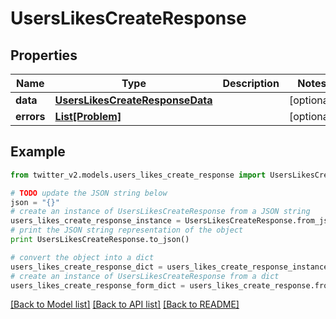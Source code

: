 # UsersLikesCreateResponse


## Properties
Name | Type | Description | Notes
------------ | ------------- | ------------- | -------------
**data** | [**UsersLikesCreateResponseData**](UsersLikesCreateResponseData.md) |  | [optional] 
**errors** | [**List[Problem]**](Problem.md) |  | [optional] 

## Example

```python
from twitter_v2.models.users_likes_create_response import UsersLikesCreateResponse

# TODO update the JSON string below
json = "{}"
# create an instance of UsersLikesCreateResponse from a JSON string
users_likes_create_response_instance = UsersLikesCreateResponse.from_json(json)
# print the JSON string representation of the object
print UsersLikesCreateResponse.to_json()

# convert the object into a dict
users_likes_create_response_dict = users_likes_create_response_instance.to_dict()
# create an instance of UsersLikesCreateResponse from a dict
users_likes_create_response_form_dict = users_likes_create_response.from_dict(users_likes_create_response_dict)
```
[[Back to Model list]](../README.md#documentation-for-models) [[Back to API list]](../README.md#documentation-for-api-endpoints) [[Back to README]](../README.md)


